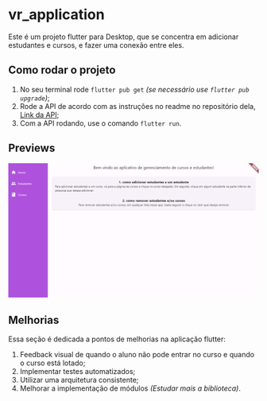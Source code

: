 # vr_application

Este é um projeto flutter para Desktop, que se concentra em adicionar estudantes e cursos, e fazer uma conexão entre eles.

## Como rodar o projeto

1. No seu terminal rode `flutter pub get` _(se necessário use `flutter pub upgrade`)_;
2. Rode a API de acordo com as instruções no readme no repositório dela, [Link da API](https://github.com/matheusperezz/vr-golang);
3. Com a API rodando, use o comando `flutter run`.

## Previews

<div>
    <img src="https://github.com/matheusperezz/vr-flutter/blob/main/.source/gif_project.gif" alt="Projeto vr_application rodando e demonstrando uma criação de curso, aluno e adicionando um aluno a um curso" width="700px" />
</div>

## Melhorias

Essa seção é dedicada a pontos de melhorias na aplicação flutter:

1. Feedback visual de quando o aluno não pode entrar no curso e quando o curso está lotado;
2. Implementar testes automatizados;
3. Utilizar uma arquitetura consistente;
4. Melhorar a implementação de módulos _(Estudar mais a biblioteca)_.
